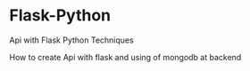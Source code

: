 # Flask-Python
Api with Flask Python Techniques

How to create Api with flask and using of mongodb at backend
